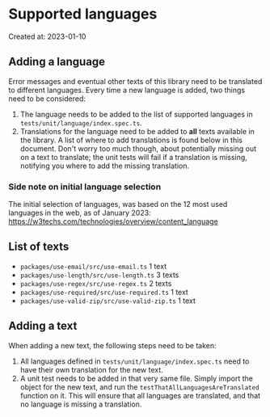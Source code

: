 # Supported languages

Created at: 2023-01-10

## Adding a language

Error messages and eventual other texts of this library need to be translated to different languages. Every time a new language is added, two things need to be considered:

1. The language needs to be added to the list of supported languages in `tests/unit/language/index.spec.ts`.
2. Translations for the language need to be added to **all** texts available in the library. A list of where to add translations is found below in this document. Don't worry too much though, about potentially missing out on a text to translate; the unit tests will fail if a translation is missing, notifying you where to add the missing translation.

### Side note on initial language selection

The initial selection of languages, was based on the 12 most used languages in the web, as of January 2023: https://w3techs.com/technologies/overview/content_language

## List of texts

* `packages/use-email/src/use-email.ts` 1 text
* `packages/use-length/src/use-length.ts` 3 texts
* `packages/use-regex/src/use-regex.ts` 2 texts
* `packages/use-required/src/use-required.ts` 1 text
* `packages/use-valid-zip/src/use-valid-zip.ts` 1 text


## Adding a text

When adding a new text, the following steps need to be taken:

1. All languages defined in `tests/unit/language/index.spec.ts` need to have their own translation for the new text.
2. A unit test needs to be added in that very same file. Simply import the object for the new text, and run the `testThatAllLanguagesAreTranslated` function on it. This will ensure that all languages are translated, and that no language is missing a translation.
